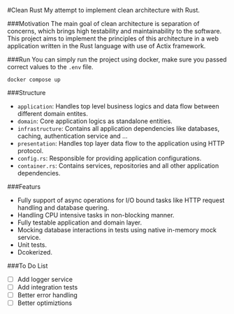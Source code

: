 #Clean Rust
My attempt to implement clean architecture with Rust.

###Motivation
The main goal of clean architecture is separation of concerns, which brings high testability and maintainability to the software. This project aims to implement the principles of this architecture in a web application written in the Rust language with use of Actix framework.

###Run
You can simply run the project using docker, make sure you passed correct values to the `.env` file.
```
docker compose up
```

###Structure
- `application`: Handles top level business logics and data flow between different domain entites.
- `domain`: Core application logics as standalone entities.
- `infrastructure`: Contains all application dependencies like databases, caching, authentication service and ...
- `presentation`: Handles top layer data flow to the application using HTTP protocol.
- `config.rs`: Responsible for providing application configurations.
- `container.rs`: Contains services, repositories and all other application dependencies.

###Featurs
- Fully support of async operations for I/O bound tasks like HTTP request handling and database quering.
- Handling CPU intensive tasks in non-blocking manner.
- Fully testable application and domain layer.
- Mocking database interactions in tests using native in-memory mock service.
- Unit tests.
- Dcokerized.

###To Do List
- [ ] Add logger service
- [ ] Add integration tests
- [ ] Better error handling
- [ ] Better optimiztions